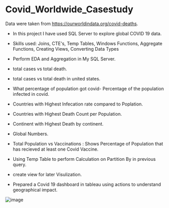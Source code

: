 # Covid_Worldwide_Casestudy
Data were taken from https://ourworldindata.org/covid-deaths.

- In this project I have used SQL Server to explore global COVID 19 data.
- Skills used: Joins, CTE's, Temp Tables, Windows Functions, Aggregate Functions, Creating Views, Converting Data Types
- Perform EDA and Aggregation in My SQL Server.
- total cases vs total death.
- total cases vs total death in united states.
- What percentage of population got covid- Percentage of the population infected in covid.
- Countries with Highest Infecation rate compared to  Poplation.
- Countries with Highest Death Count per Population.
- Continent with Highest Death by continent.
- Global Numbers.
- Total Population vs Vaccinations : Shows Percentage of Population that has recieved at least one Covid Vaccine.
- Using Temp Table to perform Calculation on Partition By in previous query.
- create view for later Visulization.


- Prepared a Covid 19 dashboard in tableau using actions to understand geographical impact.


![image](https://user-images.githubusercontent.com/26314764/148236597-61a74a7c-795b-48d7-b76a-85e977b17434.png)

